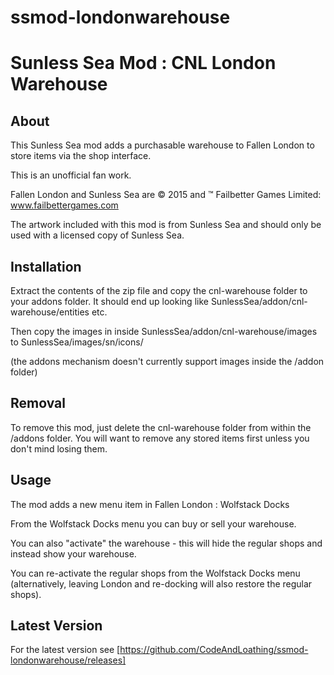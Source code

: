 # ssmod-londonwarehouse

Sunless Sea Mod : CNL London Warehouse
======================================

About
-----
This Sunless Sea mod adds a purchasable warehouse to Fallen London to store items via the shop interface.

This is an unofficial fan work. 

Fallen London and Sunless Sea are © 2015 and ™ Failbetter Games Limited: www.failbettergames.com

The artwork included with this mod is from Sunless Sea and should only be used with a licensed copy of Sunless Sea.

Installation
------------
Extract the contents of the zip file and copy the cnl-warehouse folder to your addons folder.
It should end up looking like SunlessSea/addon/cnl-warehouse/entities etc. 

Then copy the images in inside SunlessSea/addon/cnl-warehouse/images to SunlessSea/images/sn/icons/

(the addons mechanism doesn't currently support images inside the /addon folder)


Removal
-------
To remove this mod, just delete the cnl-warehouse folder from within the /addons folder.
You will want to remove any stored items first unless you don't mind losing them.

Usage
-----
The mod adds a new menu item in Fallen London : Wolfstack Docks

From the Wolfstack Docks menu you can buy or sell your warehouse.

You can also "activate" the warehouse - this will hide the regular shops and instead show your warehouse.

You can re-activate the regular shops from the Wolfstack Docks menu (alternatively, leaving London and re-docking will also restore the regular shops).


Latest Version
--------------
For the latest version see [https://github.com/CodeAndLoathing/ssmod-londonwarehouse/releases]